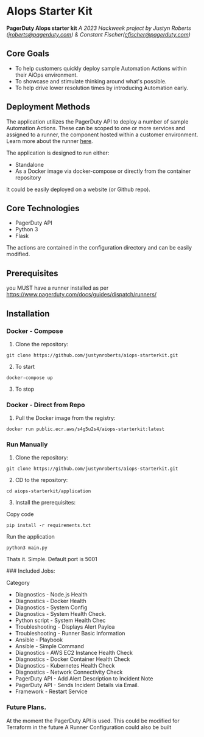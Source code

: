 # AIops Starter Kit

**PagerDuty AIops starter kit** _A 2023 Hackweek project by Justyn Roberts (jroberts@pagerduty.com) & Constant Fischer(cfischer@pagerduty.com)_

## Core Goals

-   To help customers quickly deploy sample Automation Actions within their AiOps environment.
-   To showcase and stimulate thinking around what's possible.
-   To help drive lower resolution times by introducing Automation early.

## Deployment Methods

The application utilizes the PagerDuty API to deploy a number of sample Automation Actions. These can be scoped to one or more services and assigned to a runner, the component hosted within a customer environment. Learn more about the runner [here](https://www.pagerduty.com/docs/guides/dispatch/runners/).

The application is designed to run either:

-   Standalone
-   As a Docker image via docker-compose or directly from the container repository

It could be easily deployed on a website (or Github repo).

## Core Technologies

-   PagerDuty API
-   Python 3
-   Flask

The actions are contained in the configuration directory and can be easily modified.

## Prerequisites

you MUST have a runner installed as per https://www.pagerduty.com/docs/guides/dispatch/runners/


## Installation

### Docker - Compose
1.  Clone the repository:


`git clone https://github.com/justynroberts/aiops-starterkit.git` 

2. To start

`docker-compose up`

3. To stop

### Docker - Direct from Repo

1.  Pull the Docker image from the registry:


`docker run public.ecr.aws/s4g5u2s4/aiops-starterkit:latest` 


### Run Manually

1.  Clone the repository:


`git clone https://github.com/justynroberts/aiops-starterkit.git` 

2.  CD to the repository:

`cd aiops-starterkit/application` 

3.  Install the prerequisites:

Copy code

`pip install -r requirements.txt`

Run the application

`python3 main.py`

Thats it. Simple. Default port is 5001

### Included Jobs:

Category

- Diagnostics - Node.js Health
- Diagnostics - Docker Health
- Diagnostics - System Config
- Diagnostics - System Health Check.
- Python script - System Health Chec
- Troubleshooting - Displays Alert Payloa
- Troubleshooting - Runner Basic Information
- Ansible - Playbook
- Ansible - Simple Command
- Diagnostics - AWS EC2 Instance Health Check
- Diagnostics - Docker Container Health Check
- Diagnostics - Kubernetes Health Check
- Diagnostics - Network Connectivity Check
- PagerDuty API - Add Alert Description to Incident Note
- PagerDuty API - Sends Incident Details via Email.
- Framework - Restart Service

### Future Plans.
At the moment the PagerDuty API is used. This could be modified for Terraform in the future
A Runner Configuration could also be built
